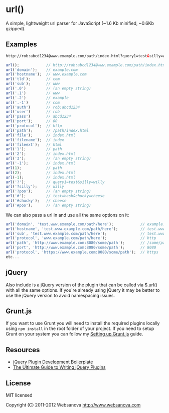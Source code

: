 # url()

A simple, lightweight url parser for JavaScript (~1.6 Kb minified, ~0.6Kb gzipped).


## Examples

```html
http://rob:abcd1234@www.example.com/path/index.html?query1=test&silly=willy#test=hash&chucky=cheese
```

```javascript
url();            // http://rob:abcd1234@www.example.com/path/index.html?query1=test&silly=willy#test=hash&chucky=cheese
url('domain');    // example.com
url('hostname');  // www.example.com
url('tld');       // com
url('sub');       // www
url('.0')         // (an empty string)
url('.1')         // www
url('.2')         // example
url('.-1')        // com
url('auth')       // rob:abcd1234
url('user')       // rob
url('pass')       // abcd1234
url('port');      // 80
url('protocol');  // http
url('path');      // /path/index.html
url('file');      // index.html
url('filename');  // index
url('fileext');   // html
url('1');         // path
url('2');         // index.html
url('3');         // (an empty string)
url('-1');        // index.html
url(1);           // path
url(2);           // index.html
url(-1);          // index.html
url('?');         // query1=test&silly=willy
url('?silly');    // willy
url('?poo');      // (an empty string)
url('#');         // test=hash&chucky=cheese
url('#chucky');   // cheese
url('#poo');      // (an empty string)
```

We can also pass a url in and use all the same options on it:

```javascript
url('domain', 'test.www.example.com/path/here');            // example.com
url('hostname', 'test.www.example.com/path/here');          // test.www.example.com
url('sub', 'test.www.example.com/path/here');               // test.www
url('protocol', 'www.example.com/path/here');               // http
url('path', 'http://www.example.com:8080/some/path');       // /some/path
url('port', 'http://www.example.com:8080/some/path');       // 8080
url('protocol', 'https://www.example.com:8080/some/path');  // https
etc...
```


## jQuery

Also include is a jQuery version of the plugin that can be called via $.url() with all the same options.  If you're already using jQuery it may be better to use the jQuery version to avoid namespacing issues.


## Grunt.js

If you want to use Grunt you will need to install the required plugins locally using `npm install` in the root folder of your project.  If you need to setup Grunt on your system you can follow my [Setting up Grunt.js](http://www.websanova.com/blog/javascript/how-to-setup-grunt) guide.


## Resources

* [jQuery Plugin Development Boilerplate](http://www.websanova.com/blog/jquery/jquery-plugin-development-boilerplate)
* [The Ultimate Guide to Writing jQuery Plugins](http://www.websanova.com/blog/jquery/the-ultimate-guide-to-writing-jquery-plugins)


## License

MIT licensed

Copyright (C) 2011-2012 Websanova http://www.websanova.com